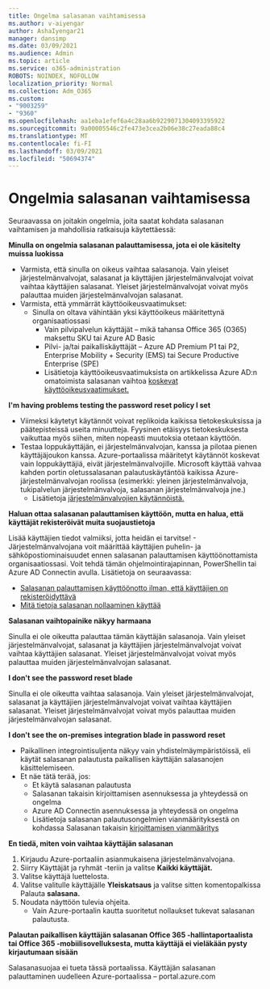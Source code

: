 ```yaml
---
title: Ongelma salasanan vaihtamisessa
ms.author: v-aiyengar
author: AshaIyengar21
manager: dansimp
ms.date: 03/09/2021
ms.audience: Admin
ms.topic: article
ms.service: o365-administration
ROBOTS: NOINDEX, NOFOLLOW
localization_priority: Normal
ms.collection: Adm_O365
ms.custom:
- "9003259"
- "9360"
ms.openlocfilehash: aa1eba1efef6a4c28aa6b9229071304093395922
ms.sourcegitcommit: 9a00005546c2fe473e3cea2b06e38c27eada88c4
ms.translationtype: MT
ms.contentlocale: fi-FI
ms.lasthandoff: 03/09/2021
ms.locfileid: "50694374"
---
```

# <a name="problems-resetting-password"></a>Ongelmia salasanan vaihtamisessa

Seuraavassa on joitakin ongelmia, joita saatat kohdata salasanan vaihtamisen ja mahdollisia ratkaisuja käytettäessä:

**Minulla on ongelmia salasanan palauttamisessa, jota ei ole käsitelty muissa luokissa**

- Varmista, että sinulla on oikeus vaihtaa salasanoja. Vain yleiset järjestelmänvalvojat, salasanat ja käyttäjien järjestelmänvalvojat voivat vaihtaa käyttäjien salasanat. Yleiset järjestelmänvalvojat voivat myös palauttaa muiden järjestelmänvalvojan salasanat.
- Varmista, että ymmärrät käyttöoikeusvaatimukset:
    - Sinulla on oltava vähintään yksi käyttöoikeus määritettynä organisaatiossasi
        - Vain pilvipalvelun käyttäjät – mikä tahansa Office 365 (O365) maksettu SKU tai Azure AD Basic
        - Pilvi- ja/tai paikalliskäyttäjät – Azure AD Premium P1 tai P2, Enterprise Mobility + Security (EMS) tai Secure Productive Enterprise (SPE)
        - Lisätietoja käyttöoikeusvaatimuksista on artikkelissa Azure AD:n omatoimista salasanan vaihtoa [koskevat käyttöoikeusvaatimukset.](https://docs.microsoft.com/azure/active-directory/active-directory-passwords-licensing?WT.mc_id=Portal-Microsoft_Azure_Support)

**I'm having problems testing the password reset policy I set**

- Viimeksi käytetyt käytännöt voivat replikoida kaikissa tietokeskuksissa ja päätepisteissä useita minuutteja. Fyysinen etäisyys tietokeskuksesta vaikuttaa myös siihen, miten nopeasti muutoksia otetaan käyttöön.
- Testaa loppukäyttäjän, ei järjestelmänvalvojan, kanssa ja pilotaa pienen käyttäjäjoukon kanssa. Azure-portaalissa määritetyt käytännöt koskevat vain loppukäyttäjiä, eivät järjestelmänvalvojille. Microsoft käyttää vahvaa kahden portin oletussalasanan palautuskäytäntöä kaikissa Azure-järjestelmänvalvojan roolissa (esimerkki: yleinen järjestelmänvalvoja, tukipalvelun järjestelmänvalvoja, salasanan järjestelmänvalvoja jne.)
    - Lisätietoja [järjestelmänvalvojien käytännöistä.](https://docs.microsoft.com/azure/active-directory/active-directory-passwords-policy?WT.mc_id=Portal-Microsoft_Azure_Support#administrator-password-policy-differences)

**Haluan ottaa salasanan palauttamisen käyttöön, mutta en halua, että käyttäjät rekisteröivät muita suojaustietoja**

Lisää käyttäjien tiedot valmiiksi, jotta heidän ei tarvitse! - Järjestelmänvalvojana voit määrittää käyttäjien puhelin- ja sähköpostiominaisuudet ennen salasanan palauttamisen käyttöönottamista organisaatiossasi. Voit tehdä tämän ohjelmointirajapinnan, PowerShellin tai Azure AD Connectin avulla. Lisätietoja on seuraavassa:
- [Salasanan palauttamisen käyttöönotto ilman, että käyttäjien on rekisteröidyttävä](https://docs.microsoft.com/azure/active-directory/active-directory-passwords-policy?WT.mc_id=Portal-Microsoft_Azure_Support#administrator-password-policy-differences)
- [Mitä tietoja salasanan nollaaminen käyttää](https://docs.microsoft.com/azure/active-directory/active-directory-passwords-data?WT.mc_id=Portal-Microsoft_Azure_Support)

**Salasanan vaihtopainike näkyy harmaana**

Sinulla ei ole oikeutta palauttaa tämän käyttäjän salasanoja. Vain yleiset järjestelmänvalvojat, salasanat ja käyttäjien järjestelmänvalvojat voivat vaihtaa käyttäjien salasanat. Yleiset järjestelmänvalvojat voivat myös palauttaa muiden järjestelmänvalvojan salasanat.

**I don't see the password reset blade**

Sinulla ei ole oikeutta vaihtaa salasanoja. Vain yleiset järjestelmänvalvojat, salasanat ja käyttäjien järjestelmänvalvojat voivat vaihtaa käyttäjien salasanat. Yleiset järjestelmänvalvojat voivat myös palauttaa muiden järjestelmänvalvojan salasanat.

**I don't see the on-premises integration blade in password reset**

- Paikallinen integrointisuljenta näkyy vain yhdistelmäympäristöissä, eli käytät salasanan palautusta paikallisen käyttäjän salasanojen käsittelemiseen.
- Et näe tätä terää, jos:
    - Et käytä salasanan palautusta
    - Salasanan takaisin kirjoittamisen asennuksessa ja yhteydessä on ongelma
    - Azure AD Connectin asennuksessa ja yhteydessä on ongelma
    - Lisätietoja salasanan palautusongelmien vianmäärityksestä on kohdassa Salasanan takaisin [kirjoittamisen vianmääritys](https://docs.microsoft.com/azure/active-directory/active-directory-passwords-data?WT.mc_id=Portal-Microsoft_Azure_Support)

**En tiedä, miten voin vaihtaa käyttäjän salasanan**

1. Kirjaudu Azure-portaaliin asianmukaisena järjestelmänvalvojana.
1. Siirry Käyttäjät ja ryhmät -teriin ja valitse **Kaikki käyttäjät.**
1. Valitse käyttäjä luettelosta.
1. Valitse valitulle käyttäjälle **Yleiskatsaus** ja valitse sitten komentopalkissa Palauta **salasana.**
1. Noudata näyttöön tulevia ohjeita.
    - Vain Azure-portaalin kautta suoritetut nollaukset tukevat salasanan palautusta.

**Palautan paikallisen käyttäjän salasanan Office 365 -hallintaportaalista tai Office 365 -mobiilisovelluksesta, mutta käyttäjä ei vieläkään pysty kirjautumaan sisään**

Salasanasuojaa ei tueta tässä portaalissa. Käyttäjän salasanan palauttaminen uudelleen Azure-portaalissa – portal.azure.com

